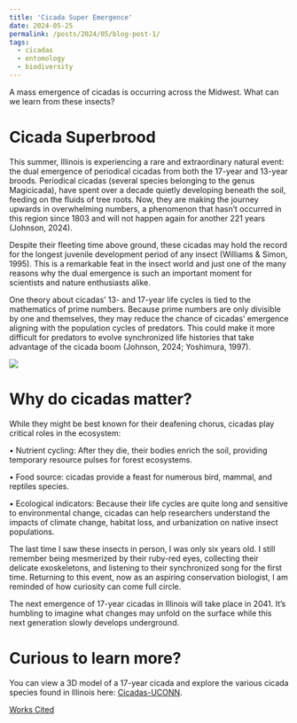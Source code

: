 ```yaml
---
title: 'Cicada Super Emergence'
date: 2024-05-25
permalink: /posts/2024/05/blog-post-1/
tags:
  - cicadas
  - entomology
  - biodiversity
---
```

A mass emergence of cicadas is occurring across the Midwest. What can we learn from these insects?

Cicada Superbrood
======
This summer, Illinois is experiencing a rare and extraordinary natural event: the dual emergence of periodical cicadas from both the 17-year and 13-year broods. Periodical cicadas (several species belonging to the genus Magicicada), have spent over a decade quietly developing beneath the soil, feeding on the fluids of tree roots. Now, they are making the journey upwards in overwhelming numbers, a phenomenon that hasn’t occurred in this region since 1803 and will not happen again for another 221 years (Johnson, 2024). 

Despite their fleeting time above ground, these cicadas may hold the record for the longest juvenile development period of any insect (Williams & Simon, 1995). This is a remarkable feat in the insect world and just one of the many reasons why the dual emergence is such an important moment for scientists and nature enthusiasts alike.

One theory about cicadas’ 13- and 17-year life cycles is tied to the mathematics of prime numbers. Because prime numbers are only divisible by one and themselves, they may reduce the chance of cicadas’ emergence aligning with the population cycles of predators. This could make it more difficult for predators to evolve synchronized life histories that take advantage of the cicada boom (Johnson, 2024; Yoshimura, 1997).

![](/images/cicada_fig.png)


Why do cicadas matter?
======
While they might be best known for their deafening chorus, cicadas play critical roles in the ecosystem:

•	Nutrient cycling: After they die, their bodies enrich the soil, providing temporary resource pulses for forest ecosystems.

•	Food source: cicadas provide a feast for numerous bird, mammal, and reptiles species.

•	Ecological indicators: Because their life cycles are quite long and sensitive to environmental change, cicadas can help researchers understand the impacts of climate change, habitat loss, and urbanization on native insect populations.

The last time I saw these insects in person, I was only six years old. I still remember being mesmerized by their ruby-red eyes, collecting their delicate exoskeletons, and listening to their synchronized song for the first time. Returning to this event, now as an aspiring conservation biologist, I am reminded of how curiosity can come full circle. 

The next emergence of 17-year cicadas in Illinois will take place in 2041. It’s humbling to imagine what changes may unfold on the surface while this next generation slowly develops underground.

Curious to learn more?
======
You can view a 3D model of a 17-year cicada and explore the various cicada species found in Illinois here: [Cicadas-UCONN](https://cicadas.uconn.edu/species/m_septendecim/).

[Works Cited](/files/cicada_refs.pdf)
